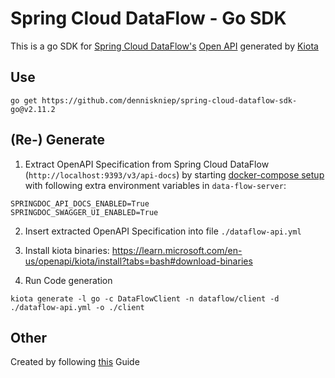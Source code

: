 # Spring Cloud DataFlow - Go SDK
This is a go SDK for [Spring Cloud DataFlow's](https://spring.io/projects/spring-cloud-dataflow/) [Open API](https://docs.spring.io/spring-cloud-dataflow/docs/current/reference/htmlsingle/#api-guide) generated by [Kiota](https://github.com/microsoft/kiota)

## Use

```
go get https://github.com/denniskniep/spring-cloud-dataflow-sdk-go@v2.11.2
```

## (Re-) Generate
1. Extract OpenAPI Specification from Spring Cloud DataFlow (`http://localhost:9393/v3/api-docs`) by starting [docker-compose setup](https://dataflow.spring.io/docs/installation/local/docker/#installing-by-using-docker-compose) with following extra environment variables in `data-flow-server`:
```
SPRINGDOC_API_DOCS_ENABLED=True
SPRINGDOC_SWAGGER_UI_ENABLED=True
```

2. Insert extracted OpenAPI Specification into file `./dataflow-api.yml`

2. Install kiota binaries:
https://learn.microsoft.com/en-us/openapi/kiota/install?tabs=bash#download-binaries

3. Run Code generation
```
kiota generate -l go -c DataFlowClient -n dataflow/client -d ./dataflow-api.yml -o ./client 
```

## Other
Created by following [this](https://learn.microsoft.com/en-us/openapi/kiota/quickstarts/go) Guide 